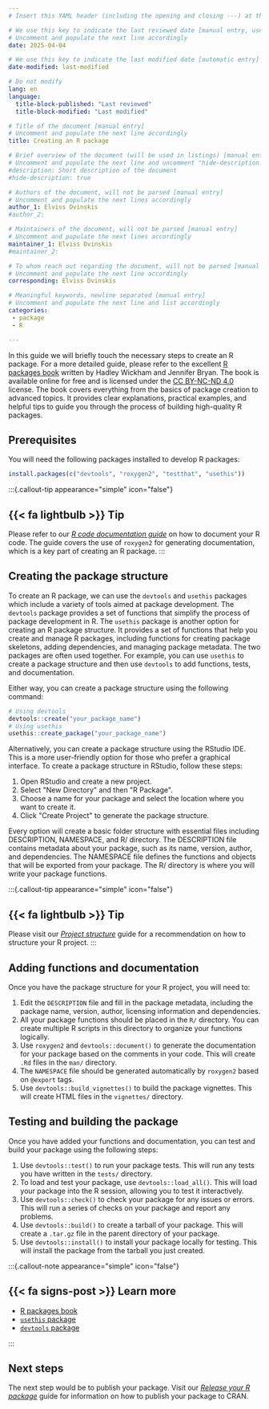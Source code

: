 ```yaml
---
# Insert this YAML header (including the opening and closing ---) at the beginning of the document and fill it out accordingly

# We use this key to indicate the last reviewed date [manual entry, use YYYY-MM-DD]
# Uncomment and populate the next line accordingly
date: 2025-04-04

# We use this key to indicate the last modified date [automatic entry]
date-modified: last-modified

# Do not modify
lang: en
language: 
  title-block-published: "Last reviewed"
  title-block-modified: "Last modified"

# Title of the document [manual entry]
# Uncomment and populate the next line accordingly
title: Creating an R package

# Brief overview of the document (will be used in listings) [manual entry]
# Uncomment and populate the next line and uncomment "hide-description: true".
#description: Short description of the document
#hide-description: true

# Authors of the document, will not be parsed [manual entry]
# Uncomment and populate the next lines accordingly
author_1: Elviss Dvinskis
#author_2:

# Maintainers of the document, will not be parsed [manual entry]
# Uncomment and populate the next lines accordingly
maintainer_1: Elviss Dvinskis
#maintainer_2:

# To whom reach out regarding the document, will not be parsed [manual entry]
# Uncomment and populate the next line accordingly
corresponding: Elviss Dvinskis

# Meaningful keywords, newline separated [manual entry]
# Uncomment and populate the next line and list accordingly
categories: 
 - package
 - R

---
```


In this guide we will briefly touch the necessary steps to create an R package. For a more detailed guide, please refer to the excellent [R packages book](https://r-pkgs.org/) written by Hadley Wickham and Jennifer Bryan. The book is available online for free and is licensed under the [CC BY-NC-ND 4.0](https://creativecommons.org/licenses/by-nc-nd/4.0/) license. The book covers everything from the basics of package creation to advanced topics. It provides clear explanations, practical examples, and helpful tips to guide you through the process of building high-quality R packages.

## Prerequisites

You will need the following packages installed to develop R packages:
```r
install.packages(c("devtools", "roxygen2", "testthat", "usethis"))
```

:::{.callout-tip appearance="simple" icon="false"}
## {{< fa lightbulb >}} Tip
Please refer to our [*R code documentation guide*](../../documentation/code_documentation/r_documentation.md) on how to document your R code. The guide covers the use of `roxygen2` for generating documentation, which is a key part of creating an R package.
:::

## Creating the package structure

To create an R package, we can use the `devtools` and `usethis` packages which include a variety of tools aimed at package development. The `devtools` package provides a set of functions that simplify the process of package development in R. The `usethis` package is another option for creating an R package structure. It provides a set of functions that help you create and manage R packages, including functions for creating package skeletons, adding dependencies, and managing package metadata. The two packages are often used together. For example, you can use `usethis` to create a package structure and then use `devtools` to add functions, tests, and documentation.

Either way, you can create a package structure using the following command:

```r
# Using devtools
devtools::create("your_package_name")
# Using usethis
usethis::create_package("your_package_name")
```

Alternatively, you can create a package structure using the RStudio IDE. This is a more user-friendly option for those who prefer a graphical interface. To create a package structure in RStudio, follow these steps:

1. Open RStudio and create a new project.
2. Select "New Directory" and then "R Package".
3. Choose a name for your package and select the location where you want to create it.
4. Click "Create Project" to generate the package structure.

Every option will create a basic folder structure with essential files including DESCRIPTION, NAMESPACE, and R/ directory. The DESCRIPTION file contains metadata about your package, such as its name, version, author, and dependencies. The NAMESPACE file defines the functions and objects that will be exported from your package. The R/ directory is where you will write your package functions.

:::{.callout-tip appearance="simple" icon="false"}
## {{< fa lightbulb >}} Tip
Please visit our [*Project structure*](../../development_workflow/project_structure.md) guide for a recommendation on how to structure your R project.
:::


## Adding functions and documentation

Once you have the package structure for your R project, you will need to:

1. Edit the `DESCRIPTION` file and fill in the package metadata, including the package name, version, author, licensing information and dependencies.
2. All your package functions should be placed in the `R/` directory. You can create multiple R scripts in this directory to organize your functions logically.
3. Use `roxygen2` and `devtools::document()` to generate the documentation for your package based on the comments in your code. This will create `.Rd` files in the `man/` directory.
4. The `NAMESPACE` file should be generated automatically by `roxygen2` based on `@export` tags.
5. Use `devtools::build_vignettes()` to build the package vignettes. This will create HTML files in the `vignettes/` directory.

## Testing and building the package

Once you have added your functions and documentation, you can test and build your package using the following steps:

1. Use `devtools::test()` to run your package tests. This will run any tests you have written in the `tests/` directory.
2. To load and test your package, use `devtools::load_all()`. This will load your package into the R session, allowing you to test it interactively.
3. Use `devtools::check()` to check your package for any issues or errors. This will run a series of checks on your package and report any problems.
4. Use `devtools::build()` to create a tarball of your package. This will create a `.tar.gz` file in the parent directory of your package.
5. Use `devtools::install()` to install your package locally for testing. This will install the package from the tarball you just created.

:::{.callout-note appearance="simple" icon="false"}
## {{< fa signs-post >}} Learn more

- [R packages book](https://r-pkgs.org/)
- [`usethis` package](https://usethis.r-lib.org/index.html)
- [`devtools` package](https://devtools.r-lib.org/index.html)

:::


## Next steps

The next step would be to publish your package. Visit our [*Release your R package*](../releases/releases_cran.md) guide for information on how to publish your package to CRAN.